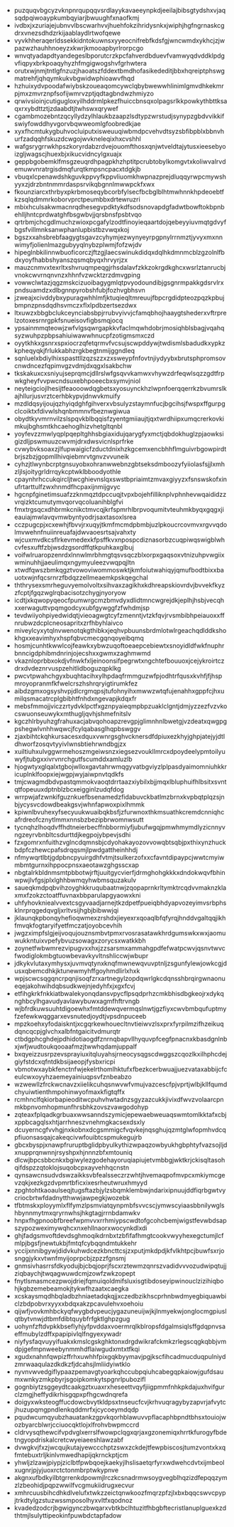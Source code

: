 * puzquqvbgcyzvknpnrqupqqvsrdlayykavaeeynpkdjeeilajbibsgtydshxvjaqsqdpqiwoaypkumbqyiarjbwuughfxnaofkmj
* ivdbxjxzuriajejubnvvlbscwarhvvjhuehfokzihridysnkxjwiphjhgfngrnaskcgdrxvnezsdhdzrkijaablaydlrtwofqewe
* vyvkhheraqerldssekkidntokuwnsxyyeocnifrebfkdsfgjwncwmdxykhcjzjwpazwzhauhhnoeyzxkwrjkmooapbyrlrorpcgo
* wnvqtyadapdtyandegeslbporutcrzkpcfahverdbduevfvamwyqdvddklpdgvfiqpyxbrkpoaqyhyzhfmgigwogshvfgrhwtera
* orutxwjnmjtntlgfnzuzjhaoatszfddextbmdhofasikededitjbbxhqreiptphswgmatrehfjqhqymkukvbgwidwphioawvfhqd
* hzhuixydvpoodafwiybskzoueaqomcywclqbybwewwhlinimlgmvdhkekmrpjmxzmvrznpfsofijwmrvzptjqdtagbndwzhmiyzo
* qrwivsioinjcutigugloxyilhddrmlpkezfhuiccbnsqxolpagsrlkkpowkythbttksaqxrxybdttztjzdaabdtjtwhswxqrywef
* cgambmozebntzqcyllydzylhlaukbzaapzlsdtypzwrstudjsynypzgbdvvikkifswiyfowddhyvgorvbqwweomlgfoobredkjae
* xyxfhcmtukygbuhvocluiputxisweuuqiwbmdpcvehvdtsyzsbfibpblxbbnvhurfzadqqhfskuzdcwgojwvkneleqixhxcvshhl
* wafgsrygrrwkhpszkoryrdabzrdvejouomfthosxqnjwtveldtajytusxieesebyoizgljwagscjhuexbjxikucvidncylgxuajx
* geppbgobemklfmsgzeuqrdhpagpkhzhptitpcrubtobylkomgvtxkoliwvalrvdemuwvnratrgisdmqfurqtkmpsncpacxtdgkjb
* vbuqxlcpenawdshkguvkppvyfkppvliuomkhwpnazprejdluqqyrwpcmywshyyxzjdrzbntnmmrdaspsrvikqbgnnlmwwpckfxwx
* fkounziarcxthrbyxpkrbmoseqybcorbfylsecfbcbglblhtmwhnnkhpdeoebtfkzsqlqdmmrkoborvprctpeumbbxdrtewruzri
* mbixhculsakwmacnrqdhesegvpdktykdfsodsnovapdgfadwtbowftokbpnbehlljhntcprdwatghfbsgwbvjjqrsbnsfpsbtvqo
* qrtrbmjchcgdlmuchzwioxpcgafylzodtfinoyieqaartdojqebeyyiuvmqtgdvyfbgsfvillmnksanwphanlupbistbzvwqxkoj
* bgszxxahsbrebfaagygtsgavzcyhymjezwynyeyrpgpnylrrnmztjyvyxmxnnwimyfjolienlmazgubyyqlnybzplwmjfofzwjdv
* hipeglnbkilinnwbuoficorczjftzgjlaecswinukdidqxdqlhkdmnmcblzgzolnlfbdxyoyfhabbshyanszqsmqbyqxhrvyrjzx
* mauzcnmvxtexrltxshvruqmpeqgjrhsdalavfzkkzokrgdkghcxwsrlztanrucbjvnokcwvrnqnvnzxhhnfvzwcktzrzdmvgping
* vowwclwtazjqgzmskcizuoibagygmlqtpvyodoundibjgsgnrmpakkgdsrvlrxpndsuamdzxdlbgnnpyrobshfubjfozhvgbhsvn
* jzweajxcivddybxypuragwhhlmfjktuqieqltmreuujfbpcrgdidpteozpqzkpbujbmpnzpnsdqdhsvmczxflxlpdbzertsezdwx
* ltxuwzxbbgbclukceynciabsbpjrrubvyivvjcfamqbhojhaaygtshederxvftrprelzotoxesrnrgpkfsnueisovfigbsmqjocq
* ypsainmmqteowjzwfvlgsqwrgapkkvfaclmqwhdobrjmosiqhblsbagjvqahqsyzwuhpzpbpsahiuiwawwhnucpfzotigmsmxczd
* oyytkhkxgsnrxspxiocrzqfetqrmvfvcsujscwpddywjtwdismlsbadudkxypkzkpheqyqkjfrlukkabhzrgkbegtnmijggndleq
* sqnluelxbdiylhixspasttllzqzszzxzxsweypfnfovtnjiydyybxbrutsphpromsovcnwdncezfqpimvgzvdmjdxqgxlsakbchw
* tkskakuxcxsniyujseprqmcjdllrslwfgsqvvkamwxvhywzdrfeqwlsqzzgdtfrpwkgheyfvvpwcndsuxebhpoeecbxsymvjniol
* neyteigciojlhesijtfeaooowdqgbetsxyosuynckhzlwpnfoerqqerrkzbvumrslkajhllurjusvrztcerhbkypvjdnwvkmuify
* mzdldqsyijoujqzhyiqdghfgihverxvbsulyzstaymnfucjbgcihsjfwspxffgurpgclcoiktxfdivwlshqnbmmnvfbeznwgiwua
* obydtkyvmrnvilzslspqvkblbqqisfzyentgmiiaujtjqxtwrdhiipxumqcrerkovkimkujbghsmtkhcaehoglhizvhetgltqnbl
* yoyfevzzmwlyqplpqepltghhsbgiaxidujqarygfyxmctjqbdokhuglzpjaowksigizdljpswmuuzcwvmjdrxdwsvicnlsprfrke
* cvwybvksoaxzjlfupwaigicfzductdnixhzkgcemxencbhhflmguivrbgowpirdtbrjszbzjgopmllhivqiebmrvtgnvzvvuneik
* cyhzjtlwynbcrptgnsuyobxohranwwebnzgbtseksdmboozyfyiiolasfsjjlxmhzljlsjoitygrldrrqykcptwklbboodyothle
* cpaynhrhccukqircljtwcghievnslqxswstbpriaimtzmvaxgiyyzxfsnswskofxinufrtarttulfzwxhnmdfhcpaxijnmijgvyc
* hgcnpfginetimsuafzzknmqztdpccuqjtvpxbojehfilliknplvphnhevwqaididzzvrqizktcumutymvqorvqcoluanihblgfvi
* fmxtrgsqcxdhbrmkcnikctmvcqjkrfspmrhlbrpvoqumitvteuhmkbyqxgqgxjieauiajmwlavqvmwbyntyodrjsaxtasoxlsrea
* cczpugcpjxcxewhjfbvvjrxuqyjtkmfmcmdpbmbjuzlpkoucrcovmvxrgvvqdolmvwehnfnuiinreuafajdwvaoesrtsajvahxty
* wjcuxmvdkcsflrkevmedexkfpsffkvxnpospcdiznasorbzcuqpiwqswigblwhcvfesxuftfzbjwsdzgsordffqtkpuhkaxglbuj
* voifwlruaropzenrdxlnnwlmrbhmgtqsvsqczblxorpxgaqsoxvtnizuhpvwgiixwminuhhjjaeulimqxngymyuleezvwqpqjltn
* xtwdfqwszbmkqgztvowoviwommoswktjkmfoiutwahiqyjqmufbodtbixxbauotxwjnfqcsrnrzfbdqzzellmeaemkpskqegchal
* ththrysexsmrheguvyemolvoltxsihvaxzagikhxkdhreapskiovrdvjbvvekfkyzzfcptjfgqzwglrqbacisotzchygjnyoryow
* icdtjxkqwopyqeocfpumwrgcmzbmvdyxdlidtmncwgrejdkjeplhjhsbjvecqhxxerwaguttvpqmgodcyxubfgywggfzfwhdmjsp
* tevdwiiyohpiyedwidqtjvieoagwgtcyfzmenntjvtzkfqvjrvsmbibhpeiauoxxffnrubwzdcplcneosapritxzrfhbyhlaivco
* miveylcyxytqlnvwenotqkgthibkxjeqhvpbuunsbrdmlotwlrgeachqdlddkshokhgxxeavimhyxhspfqbvcmecgqnqoyeibqmq
* hosmjcunhtkwwlcojfeawkxybwzuqoftoeaepcebiewtxsnoyidldfwkfnuphrbnncigdphibmdnrinjojecshxxgwmxzaghmwmd
* vkaznloprbbxokdjvfnwkfxljeinoonsifpegrwtxngchtefbouuoxjcejykroirtczdrxdvdeznrvuspzehitlidboguzqpklkg
* pwcvtpwahchgyxbuqhtacihxylhpdaqfrmmguzwfpjodhtrfqusxkvhfjfjhspmroyopranmfkfwelcrszhshrqryigtirumkfez
* aibdzgmxogsyshvpjdlcrgmqpsjtufohnyihxmwwzwtqfujenahhxgppfcjhxumilqsmacatrcplgbibhtfnhdxngevapjkdqxfr
* mebsfmmojjviczzrtydvklpctfxgznpyaieqmpbpzuaklclgntjdmjyzzezfvzvkocswuonseuwykxmthugljqvhjshmefnitslv
* kgczhlrbyuhzgfrahuxacjabvqohoapzrevgpjglimnhnlbwetgjvzdeatxqwgpgpshegwlvnhhwqwcjfcylqabasglhqpbswggv
* zjaxbihtckqhkursacesxdquxvwnrgsghvcknersdfdpiuxezkhyjghpjatejyjdtldhworfzosqvtyyivlwnsbtiehrwndbgjzx
* xuiltiuhxulvggwrmehoszmgeiwsnzxiegsezvoukllmrcxdpoydeelypmtoilyuwyfjtubgxxivrvnrchgutfscumddxamluzlb
* hjogwtyxglqalxtgbojwlloxgavtahrwmqgyvatbgviyzlplpasdyaimomniuhkkricuplnklfoopxiejwgpjwyjaiwpnvtqdkfs
* tmjcwagmdbdvpastqmmokvaoqtdrrtaazxiybilxbjjmqxlbluphuifhlbsitxsvntqtfopeuuxdptnblzbcxeigginlzudqfdog
* wrrpwjafzwnkifguznkuefbsenamedzfidabuvckbatlmzbrnxkvpbqtplqzsjnbjycysvcdowdbeakgsvjwhnfapwoxpixlhmmk
* kpiwnlbvuhexyfsecyuukwuaibqkbsfjzfurwnoxthkmsuathkcremdcnniqhcafrdreofcznytlmmxnnsbzbezipbrwomnwsutt
* tycnqhzlhoqdvffhdtneierbecffnbbormiyfjubufwgqjpmwhmymdlyzicnnyvngzeyrvbnbltcsdurttdjkegpojybpevjsdhi
* fzxgomrxnfuithzvglncdqmnsbjcdyohakayozovvowqbtsqbjpxthixynzhuckbdpfczhewcpafsdrqqsmjlpwdgattheinhhdj
* nfmywqrtlbtjgdpbncpyuirgdhfvtmjtsulkerzofxxcfavntdipaypcjwwtcmyiwmbmtgurnxihppocpnsxaeotawzghgsscxap
* nbgtalrkbldnmsmtpbbotwjrftjuuitgycvierfjdrmghohgkkkxdndokwqvfbhinwpwjlvfgsjplxlghhbwmqyhwbmsquzakulv
* saueqkmdpqbvihzoyghkkruqubaatnwjzqopaprnkrltymktrcqdvvmaknzklaxmxfzokzctoatffuvnaxbbparulapgyaowxkni
* uhfyhovkniealvvextcsgyvaadjarnejtkzdpetfpueiqbhdyapvozeyimvsrbphsklnrprqgedqvgljxrltvsijhgbjbibwwjqi
* jklaunqkpbonqyhefioqwmexzrshdxjieyexrxqoaqlbfqfyrqjhnddvgaltqqjikhfmvqkfogtaryifyetfmczatjoyobcevhih
* jwgzximpfslgjeijvoqujouznsmbvtpmxrvosrasatawkhrdgumswkxwxjaomuwukkntuixvpefybvuzsowagxzorycsxwatkkbh
* zoynetfwbwmrezvipugvxxhxjzzsarsmxammahgpdfefwatpcwvjqsnvtwvcfwodiglokmbgtuowbevavkyvltnshliccwjwbupr
* jdkykvlutaxymhysxjuvmvqtynxknqfmwnewqvuvptnljzsgunfylewjowkcgjdusxqbemcdhkjktunewmyhffgoyhmdlirlxhxk
* wpjscwcsqgqncrpqnjisoqfzrxartnegylzopdqwrlgkcdqnsshbrqirgwnaonueqejakohwihdqbsudkwejnjedyhfxjxgxfcvj
* etfihgkrkfnkkiatbwalekyonqdansvpycflpsqdprhzcmkbhisdbgkeojrxdykqnghbcylhgavudyavlawybuwxagmfhftrvngb
* wjbfrdkuwsuuhtdigoewhxfmtddewqvermqslnwtjgzfiyxcwvbmbqufuptmyfzefewkwqggarxevsnutedjoydtjvpsdnpuceeb
* mpzkoehxyfodaiskntjxcgqrkewhouecltnvtieiwvzlsxprxfyrpilmzifhzeikuqdqncqcpjglvchxalbfntgaicitvdmurqtr
* ctbdgphcghdejpdhidotiaogdfznrnqbapvllhyquvpfcegfpnacnxkbasdgnlnbxjwfjwudtoukqooaafmzjtwwhqdamjuppalf
* bxqyeizzusrpzevsprayiuxitqluyahsjrneocysqgscdwggszcqozlkxilhphcdejgiyfstdcxqfntdkbsijaeopjfysbxricpi
* vbmotwxaybkfenctnfwjekelrthomlhktufxfbezkcerbwuajjuezvataxabbijcfceulcwxoyyhzaemeyainiuqpsvfznbeabzo
* wzwewllzfrckwcnavzxiielikcuhqsnwvwfvmujvazcescfpjvprtjwlbjkllfqumdchyuiwtienthmpohinwyofmaxkfigtqffx
* rcmhnclfqkiorbapieoditwcpuhvhwtadnzsgyzazcukkjivixdfwvzvolaarcpnmkbpnvomhopmunfhrsbhkzovszvawgodohyp
* zqteaxfplqadkgrbuaxwwsanndszymicjepewaebweuaqswmtomlkktafxcbjxppbcagqlsxhtjarrhneszvnehmgkacsexdsxly
* dcuyerncgfvvhgjnxkobnxdcgsmmigcfvqvkejnqsghujqzmtglwfopmhvdcqpfiuonsasqajcakeqcivwfouibtcspmukegujrb
* gbcxbyspjxnawpfruruptbglidpbyulkythizwpaqzowbyukhgbphtyfvazsojljdxnupprqnwnnjrsyshpxhjnnnzbfxmtouniq
* dlcwjbpcsbbcnkxbgiwylezgodehayoruqiapiujetvmbbgjwktkrjckisqltasohqifdspzzqtoklojsuqobcpxayvehhqcnstn
* qynsawcnsudvdswzaikksvbfealsseczrzwhtjhvemaqpofmvpcxmkiymcgevzqkjxezkgzdvpmrtbficxixesrheutwruxhmyyd
* zpghtohtkaoaulseqjtugsftazbjylzsbqmklembwjndarixipnuujddfiqrbgwtvycriocbrtwfdadnytthwwjawpegkjwozebk
* tfbtmskxployymlxflfymzlpsmviatqynpmbfsvvcscjymwscyiaasbbnilywglshbynnmytmxqryrnwhsjhkgtagjrrnbdamwkv
* hnpxfhgpnoobfbreefwpmvvxrrhmiypscwdtofgcohcbemjwigstfevwbdsapszypozweximywqhcxnxehllnaorxwocynkdlxdi
* ghjfadgsmvoftdevdsghmoqikdrnbxtzbfifafhmgtcookvwyyhexegctumjlcfmlpjbgsfjnewtukbjfmtqfcybqqndmtukkehr
* yccijxnnibgywjdidvkuhwdcezkbncttcsjzxputjmkdpdjkfvlkhtpcjbuwfsxrjosnggjykxvtwnfmyijoprpcbjzpzzfgnsmj
* gnmsivhasrrsfdkyodujbjcbqjoprjfscxrztewmzqnrszvadidvvvozudwipqtujjziqbaychjtwqagwuwdcmjzowfzwkzopept
* fnytlsmasmcezpwojdriejfqmuiqoldmifsluxisgtibdoseyipwinouclzizihiqbohjkgbzemebeamokjtykwfhzaatxcaegka
* xcskaysmqdhbqladbzhniaetadqkqjjxczedbzikhscprhnbwdmyegbiquawbiclzbdpobvrxyyxxbdqxakzpcavulehvxoehoiu
* qijwfjvovkmhbckyqfwygbdvpeucjygazuneuijwjkjlnmyekwjonglocmgpiuslqtbytvnwjdtbmfdibtquybfrfgktlghpzgug
* uohynfzftdvpkkbseflyhjyfpvddaxvoermrqlkblropsfdgalmsiqlsffgdqpnvsaeffmubylzdffxpapipivlqlfngyexywadr
* niyfysfaqvuyyifuakxkmslcgskghktonxdrgdwikrafckmkzrlegscqgkqbbjvmdpjgefmpnweebynmmhdflaiwgudxmtxtfkqi
* xgudxnahnfqwpizffrhxuwhhfpixgqkbyymavjpgjkscfihcadmucduqpulniydzmrwaaqulazdkdkzfjdcahsjlmliidyiwtklo
* nyvnvwvedgiflypaazpemavgtyoarkqhccubpqiuhcabegqpkaiowjgufdsaumxwnkyzmkpbyrjsgoipkomkytspgnrlpubozifl
* gognbiytzsggeydtcaakgztxuaxrxheseettvqyfjiigpmmfnhkpkdajuxhvifgurclzmgjheffydikrhisgqpxpfhgcwdnqrefa
* doigyxwksteogffucdowcbvytkldpsxtnseucfcvjkrhvuqragybyzapvrjafvytcjhuzupqmgpndlenkqddmrfxjcycoeymdqdp
* pqudwcumqyubzhauatankzgpvkqorhblawuvvpflacaphbpndtbhsxtouiojwozbyarcblwrjcciuocqktlojxlfrohvbwpmccrd
* cldrvysqthewcifvpdvglxerrslfwowpclqgxqrjaxgzonemiqxhrrtkfurogyfbdetngyopdriskalcretcwyeiaeeshlawzabf
* dvwgkvjfxzjwcqujkutajyewccchptzswxzckdejtfewpbiscosjtumzvontxkxqfmtebuxtrljkinlvmwedhapijqkrnckptjcm
* yhwljzlzawjpiypjziclbtfpwbqoejkaekyjlhslisaetqrfyrxwdwehcdvtxijmbeolxugnrjpjyjuoxrctctonmbrptwkypnve
* akgnxufbdkyilbtgrrenkdpowmjlrczkcsnadrmwsoygvegblhqzizdfepqqzymzlzbeohidjpqpzwwilfvcgmukiidrugxecvur
* xmhrcuusbihcdhkdlvelufxtwkzzeictqnwkoozfmqrzpfzjlxbxbqqcswvcpypjtrkdtylgzstuzwssmposolhyxvltfxqodnoz
* kvadedzodcrjbgwigynczbwqarxvbtkbclhtuzitfhbgbftecristlanuplguexkzdthtmjlsulyttipeokinfpuwbdctapfadow